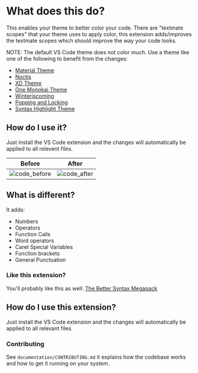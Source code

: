 # What does this do?
This enables your theme to better color your code. There are "textmate scopes" that your theme uses to apply color, this extension adds/improves the textmate scopes which should improve the way your code looks.

NOTE: The default VS Code theme does not color much. Use a theme like one of the following to benefit from the changes:
- [Material Theme](https://marketplace.visualstudio.com/items?itemName=Equinusocio.vsc-material-theme)
- [Noctis](https://marketplace.visualstudio.com/items?itemName=liviuschera.noctis)
- [XD Theme](https://marketplace.visualstudio.com/items?itemName=jeff-hykin.xd-theme)
- [One Monokai Theme](https://marketplace.visualstudio.com/items?itemName=azemoh.one-monokai)
- [Winteriscoming](https://marketplace.visualstudio.com/items?itemName=johnpapa.winteriscoming)
- [Popping and Locking](https://marketplace.visualstudio.com/items?itemName=hedinne.popping-and-locking-vscode)
- [Syntax Highlight Theme](https://marketplace.visualstudio.com/items?itemName=peaceshi.syntax-highlight)

## How do I use it?
Just install the VS Code extension and the changes will automatically be applied to all relevent files.

Before                     | After
:-------------------------:|:-------------------------:
![code_before](https://user-images.githubusercontent.com/17692058/60395944-9b573600-9b00-11e9-9748-30abe491f474.png) | ![code_after](https://user-images.githubusercontent.com/17692058/60395959-c772b700-9b00-11e9-821e-f95544b6ba3e.png)

## What is different?

It adds:
- Numbers
- Operators
- Function Calls
- Word operators
- Caret Special Variables
- Function brackets
- General Punctuation


### Like this extension?
You'll probably like this as well: [The Better Syntax Megapack](https://marketplace.visualstudio.com/items?itemName=jeff-hykin.better-syntax)


## How do I use this extension?
Just install the VS Code extension and the changes will automatically be applied to all relevant files.

### Contributing

See `documentation/CONTRIBUTING.md` it explains how the codebase works and how to get it running on your system.
